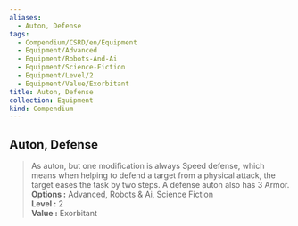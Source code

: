 ```yaml
---
aliases:
  - Auton, Defense
tags:
  - Compendium/CSRD/en/Equipment
  - Equipment/Advanced
  - Equipment/Robots-And-Ai
  - Equipment/Science-Fiction
  - Equipment/Level/2
  - Equipment/Value/Exorbitant
title: Auton, Defense
collection: Equipment
kind: Compendium
---
```

## Auton, Defense  
  
>As auton, but one modification is always Speed defense, which means when helping to defend a target from a physical attack, the target eases the task by two steps. A defense auton also has 3 Armor.  
> **Options :** Advanced, Robots & Ai, Science Fiction  
> **Level :** 2  
> **Value :** Exorbitant